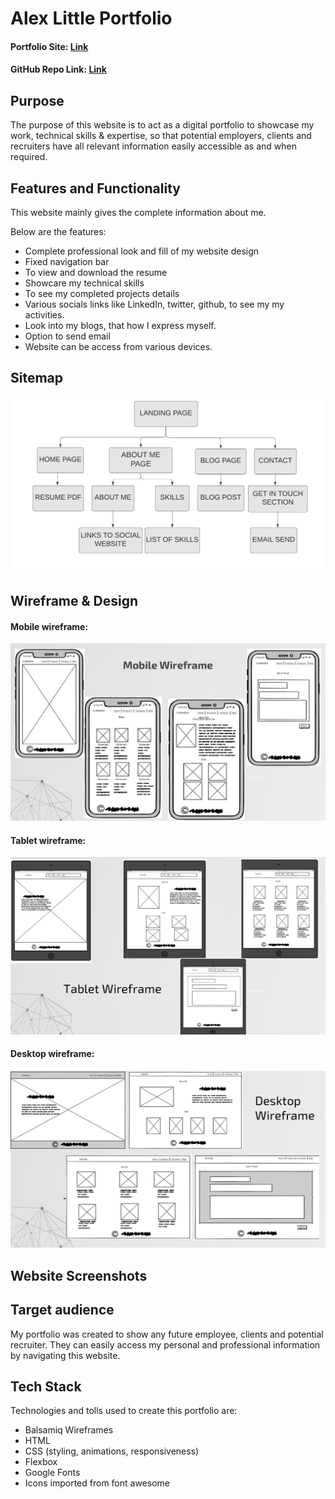 # Alex Little Portfolio

#### 

#### Portfolio Site: [Link](https://surendrasapkale.netlify.app/)

#### GitHub Repo Link:  [Link](https://github.com/SurendraSapkale/Portfolio)

## Purpose

The purpose of this website is to act as a digital portfolio to showcase my work, technical skills & expertise, so that potential employers, clients and recruiters have all relevant information easily accessible as and when required.

## Features and Functionality

This website mainly gives the complete information about me.

Below are the features:

- Complete professional look and fill of my website design
- Fixed navigation bar
- To view and download the resume
- Showcare my technical skills
- To see my completed projects details  
- Various socials links like LinkedIn, twitter, github, to see my my activities. 
- Look into my blogs, that how I express myself.
- Option to send email
- Website can be access from various devices.



## Sitemap

![image-20200526141851807](./docs/Portfolio-Flow.png)

## Wireframe & Design

#### Mobile wireframe:

![image-20200526144126645](./docs/wireframes/mobile/mobile_wireframe.png)



#### Tablet wireframe:

![image-20200526150557179](./docs/wireframes/tablet/tablet_wireframe.png)

#### Desktop wireframe:

![image-20200526144301288](./docs/wireframes/Desktop/desktop_wireframe.png)



## Website Screenshots

#### 

## Target audience

My portfolio was created to show any future employee, clients and potential recruiter. They can easily access my personal and professional information by navigating this website.

## Tech Stack

Technologies and tolls used to create this portfolio are:

- Balsamiq Wireframes
- HTML
- CSS (styling, animations, responsiveness)
- Flexbox
- Google Fonts
- Icons imported from font awesome



